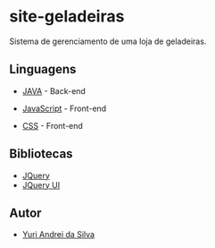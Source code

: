 # site-geladeiras
Sistema de gerenciamento de uma loja de geladeiras.

## Linguagens 
* [JAVA](https://www.java.com/pt_BR/download/) - Back-end

* [JavaScript](https://developer.mozilla.org/pt-BR/docs/Aprender/JavaScript) - Front-end
* [CSS](https://developer.mozilla.org/pt-BR/docs/Web/CSS) - Front-end

## Bibliotecas
* [JQuery](https://jquery.com/)
* [JQuery UI](https://jqueryui.com/)

## Autor

* [Yuri Andrei da Silva](https://github.com/yuriandreisilva) 
